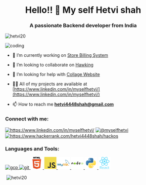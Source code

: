 <h1 align="center">Hello!! 🙋 My self Hetvi shah</h1>
<h3 align="center">A passionate Backend developer from India</h3>


<p align="left"> <img src="https://komarev.com/ghpvc/?username=hetvi20&label=Profile%20views&color=0e75b6&style=flat" alt="hetvi20" /> </p>

<img alt="coding" width="400px" src="https://media.tenor.com/2SeTinGEKNQAAAAd/codelikeagirl.gif">

- 🔭 I’m currently working on [Store Billing System](https://github.com/hetvi20/billing-software-python-tkinter)

- 👯 I’m looking to collaborate on [Hawking](https://hawkev.in/)

- 🤝 I’m looking for help with [Collage Website](https://www.gphimatnagar.in/)

- 👨‍💻 All of my projects are available at [https://www.linkedin.com/in/myselfhetvi/](https://www.linkedin.com/in/myselfhetvi/)

- 📫 How to reach me **hetvi4448shah@gmail.com**

<h3 align="left">Connect with me:</h3>
<p align="left">
<a href="https://linkedin.com/in/https://www.linkedin.com/in/myselfhetvi/" target="blank"><img align="center" src="https://raw.githubusercontent.com/rahuldkjain/github-profile-readme-generator/master/src/images/icons/Social/linked-in-alt.svg" alt="https://www.linkedin.com/in/myselfhetvi/" height="30" width="40" /></a>
<a href="https://instagram.com/@myselfhetvi" target="blank"><img align="center" src="https://raw.githubusercontent.com/rahuldkjain/github-profile-readme-generator/master/src/images/icons/Social/instagram.svg" alt="@myselfhetvi" height="30" width="40" /></a>
<a href="https://www.hackerrank.com/https://www.hackerrank.com/hetvi4448shah/hackos" target="blank"><img align="center" src="https://raw.githubusercontent.com/rahuldkjain/github-profile-readme-generator/master/src/images/icons/Social/hackerrank.svg" alt="https://www.hackerrank.com/hetvi4448shah/hackos" height="30" width="40" /></a>
</p>

<h3 align="left">Languages and Tools:</h3>
<p align="left"> <a href="https://cloud.google.com" target="_blank" rel="noreferrer"> <img src="https://www.vectorlogo.zone/logos/google_cloud/google_cloud-icon.svg" alt="gcp" width="40" height="40"/> </a> <a href="https://git-scm.com/" target="_blank" rel="noreferrer"> <img src="https://www.vectorlogo.zone/logos/git-scm/git-scm-icon.svg" alt="git" width="40" height="40"/> </a> <a href="https://www.w3.org/html/" target="_blank" rel="noreferrer"> <img src="https://raw.githubusercontent.com/devicons/devicon/master/icons/html5/html5-original-wordmark.svg" alt="html5" width="40" height="40"/> </a> <a href="https://developer.mozilla.org/en-US/docs/Web/JavaScript" target="_blank" rel="noreferrer"> <img src="https://raw.githubusercontent.com/devicons/devicon/master/icons/javascript/javascript-original.svg" alt="javascript" width="40" height="40"/> </a> <a href="https://www.mysql.com/" target="_blank" rel="noreferrer"> <img src="https://raw.githubusercontent.com/devicons/devicon/master/icons/mysql/mysql-original-wordmark.svg" alt="mysql" width="40" height="40"/> </a> <a href="https://nodejs.org" target="_blank" rel="noreferrer"> <img src="https://raw.githubusercontent.com/devicons/devicon/master/icons/nodejs/nodejs-original-wordmark.svg" alt="nodejs" width="40" height="40"/> </a> <a href="https://www.python.org" target="_blank" rel="noreferrer"> <img src="https://raw.githubusercontent.com/devicons/devicon/master/icons/python/python-original.svg" alt="python" width="40" height="40"/> </a> <a href="https://reactjs.org/" target="_blank" rel="noreferrer"> <img src="https://raw.githubusercontent.com/devicons/devicon/master/icons/react/react-original-wordmark.svg" alt="react" width="40" height="40"/> </a> </p>



<p>&nbsp;<img align="center" src="https://github-readme-stats.vercel.app/api?username=hetvi20&show_icons=true&locale=en" alt="hetvi20" /></p>
